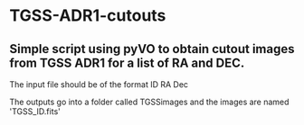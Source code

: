 # TGSS-ADR1-cutouts
## Simple script using pyVO to obtain cutout images from TGSS ADR1 for a list of RA and DEC.

The input file should be of the format 
ID RA Dec

The outputs go into a folder called TGSSimages and the images are named 'TGSS_ID.fits'
